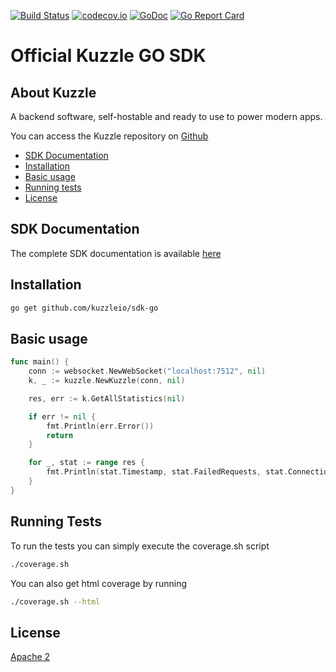 [![Build Status](https://travis-ci.org/kuzzleio/sdk-go.svg?branch=master)](https://travis-ci.org/kuzzleio/sdk-go) [![codecov.io](http://codecov.io/github/kuzzleio/sdk-php/coverage.svg?branch=master)](http://codecov.io/github/kuzzleio/sdk-go?branch=master) [![GoDoc](https://godoc.org/github.com/kuzzleio/sdk-go?status.svg)](https://godoc.org/github.com/kuzzleio/sdk-go)
[![Go Report Card](https://goreportcard.com/badge/github.com/kuzzleio/sdk-go)](https://goreportcard.com/report/github.com/kuzzleio/sdk-go)

Official Kuzzle GO SDK
======

## About Kuzzle

A backend software, self-hostable and ready to use to power modern apps.

You can access the Kuzzle repository on [Github](https://github.com/kuzzleio/kuzzle)

* [SDK Documentation](https://godoc.org/github.com/kuzzleio/sdk-go)
* [Installation](#installation)
* [Basic usage](#basic-usage)
* [Running tests](#tests)
* [License](#license)

## SDK Documentation

The complete SDK documentation is available [here](http://docs.kuzzle.io/sdk-reference/)

## Installation

````sh
go get github.com/kuzzleio/sdk-go
````

## Basic usage

````go
func main() {
    conn := websocket.NewWebSocket("localhost:7512", nil)
    k, _ := kuzzle.NewKuzzle(conn, nil)

    res, err := k.GetAllStatistics(nil)

    if err != nil {
        fmt.Println(err.Error())
        return
    }

    for _, stat := range res {
        fmt.Println(stat.Timestamp, stat.FailedRequests, stat.Connections, stat.CompletedRequests, stat.OngoingRequests)
    }
}


````

## <a name="tests"></a> Running Tests

To run the tests you can simply execute the coverage.sh script
```sh
./coverage.sh
```

You can also get html coverage by running
```sh
./coverage.sh --html
```

## License

[Apache 2](LICENSE.md)
